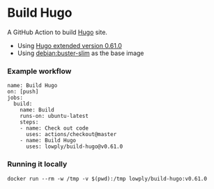 # Build Hugo

A GitHub Action to build [Hugo](https://gohugo.io/) site.

- Using [Hugo extended version 0.61.0](https://github.com/gohugoio/hugo/releases/tag/v0.61.0)
- Using [debian:buster-slim](https://hub.docker.com/_/debian/) as the base image

### Example workflow

```
name: Build Hugo
on: [push]
jobs:
  build:
    name: Build
    runs-on: ubuntu-latest
    steps:
    - name: Check out code
      uses: actions/checkout@master
    - name: Build Hugo
      uses: lowply/build-hugo@v0.61.0
```

### Running it locally

```
docker run --rm -w /tmp -v $(pwd):/tmp lowply/build-hugo:v0.61.0
```
